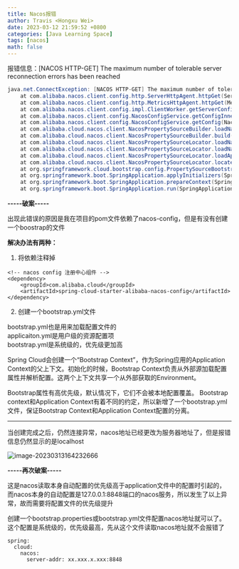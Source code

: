 ```yaml
---
title: Nacos报错
author: Travis <Hongxu Wei>
date: 2023-03-12 21:59:52 +0800
categories: [Java Learning Space]
tags: [nacos]
math: false
---
```


报错信息：\[NACOS HTTP-GET] The maximum number of tolerable server reconnection errors has been reached

```java
java.net.ConnectException: [NACOS HTTP-GET] The maximum number of tolerable server reconnection errors has been reached
	at com.alibaba.nacos.client.config.http.ServerHttpAgent.httpGet(ServerHttpAgent.java:107)
	at com.alibaba.nacos.client.config.http.MetricsHttpAgent.httpGet(MetricsHttpAgent.java:48)
	at com.alibaba.nacos.client.config.impl.ClientWorker.getServerConfig(ClientWorker.java:234)
	at com.alibaba.nacos.client.config.NacosConfigService.getConfigInner(NacosConfigService.java:173)
	at com.alibaba.nacos.client.config.NacosConfigService.getConfig(NacosConfigService.java:122)
	at com.alibaba.cloud.nacos.client.NacosPropertySourceBuilder.loadNacosData(NacosPropertySourceBuilder.java:85)
	at com.alibaba.cloud.nacos.client.NacosPropertySourceBuilder.build(NacosPropertySourceBuilder.java:74)
	at com.alibaba.cloud.nacos.client.NacosPropertySourceLocator.loadNacosPropertySource(NacosPropertySourceLocator.java:204)
	at com.alibaba.cloud.nacos.client.NacosPropertySourceLocator.loadNacosDataIfPresent(NacosPropertySourceLocator.java:191)
	at com.alibaba.cloud.nacos.client.NacosPropertySourceLocator.loadApplicationConfiguration(NacosPropertySourceLocator.java:150)
	at com.alibaba.cloud.nacos.client.NacosPropertySourceLocator.locate(NacosPropertySourceLocator.java:103)
	at org.springframework.cloud.bootstrap.config.PropertySourceBootstrapConfiguration.initialize(PropertySourceBootstrapConfiguration.java:98)
	at org.springframework.boot.SpringApplication.applyInitializers(SpringApplication.java:626)
	at org.springframework.boot.SpringApplication.prepareContext(SpringApplication.java:370)
	at org.springframework.boot.SpringApplication.run(SpringApplication.java:314)
```

**-----破案-----**

出现此错误的原因是我在项目的pom文件依赖了nacos-config，但是有没有创建一个boostrap的文件

**解决办法有两种：**

1. 将依赖注释掉

```prop
<!-- nacos config 注册中心组件 -->  
<dependency>  
    <groupId>com.alibaba.cloud</groupId>  
    <artifactId>spring-cloud-starter-alibaba-nacos-config</artifactId>  
</dependency>
```

2. 创建一个bootstrap.yml文件

bootstrap.yml也是用来加载配置文件的  
applicaiton.yml是用户级的资源配置项  
bootstrap.yml是系统级的，优先级更加高

Spring Cloud会创建一个“Bootstrap Context”，作为Spring应用的Application Context的父上下文。初始化的时候，Bootstrap Context负责从外部源加载配置属性并解析配置。这两个上下文共享一个从外部获取的Environment。

Bootstrap属性有高优先级，默认情况下，它们不会被本地配置覆盖。 Bootstrap context和Application Context有着不同的约定，所以新增了一个bootstrap.yml文件，保证Bootstrap Context和Application Context配置的分离。

---

当创建完成之后，仍然连接异常，nacos地址已经更改为服务器地址了，但是报错信息仍然显示的是localhost

![image-20230313164232666](https://gitee.com/awtaling/images_repository/raw/master/202303131642744.png)



**-----再次破案-----**

这是nacos读取本身自动配置的优先级高于application文件中的配置时引起的，而nacos本身的自动配置是127.0.0.1:8848端口的nacos服务，所以发生了以上异常，故而需要将配置文件的优先级提升

创建一个bootstrap.properties或bootstrap.yml文件配置nacos地址就可以了。这个配置是系统级的，优先级最高，先从这个文件读取nacos地址就不会报错了

```
spring:
  cloud:
    nacos:
      server-addr: xx.xxx.x.xxx:8848
```

